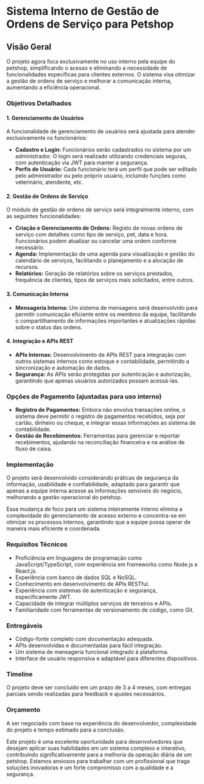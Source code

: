 # Sistema Interno de Gestão de Ordens de Serviço para Petshop

## Visão Geral

O projeto agora foca exclusivamente no uso interno pela equipe do petshop, simplificando o acesso e eliminando a necessidade de funcionalidades específicas para clientes externos. O sistema visa otimizar a gestão de ordens de serviço e melhorar a comunicação interna, aumentando a eficiência operacional.

### Objetivos Detalhados

#### 1. **Gerenciamento de Usuários**

A funcionalidade de gerenciamento de usuários será ajustada para atender exclusivamente os funcionários:

- **Cadastro e Login:** Funcionários serão cadastrados no sistema por um administrador. O login será realizado utilizando credenciais seguras, com autenticação via JWT para manter a segurança.
- **Perfis de Usuário:** Cada funcionário terá um perfil que pode ser editado pelo administrador ou pelo próprio usuário, incluindo funções como veterinário, atendente, etc.

#### 2. **Gestão de Ordens de Serviço**

O módulo de gestão de ordens de serviço será integralmente interno, com as seguintes funcionalidades:

- **Criação e Gerenciamento de Ordens:** Registo de novas ordens de serviço com detalhes como tipo de serviço, pet, data e hora. Funcionários podem atualizar ou cancelar uma ordem conforme necessário.
- **Agenda:** Implementação de uma agenda para visualização e gestão do calendário de serviços, facilitando o planejamento e a alocação de recursos.
- **Relatórios:** Geração de relatórios sobre os serviços prestados, frequência de clientes, tipos de serviços mais solicitados, entre outros.

#### 3. **Comunicação Interna**

- **Mensageria Interna:** Um sistema de mensagens será desenvolvido para permitir comunicação eficiente entre os membros da equipe, facilitando o compartilhamento de informações importantes e atualizações rápidas sobre o status das ordens.

#### 4. **Integração e APIs REST**

- **APIs Internas:** Desenvolvimento de APIs REST para integração com outros sistemas internos como estoque e contabilidade, permitindo a sincronização e automação de dados.
- **Segurança:** As APIs serão protegidas por autenticação e autorização, garantindo que apenas usuários autorizados possam acessá-las.

### Opções de Pagamento (ajustadas para uso interno)

- **Registro de Pagamentos:** Embora não envolva transações online, o sistema deve permitir o registro de pagamentos recebidos, seja por cartão, dinheiro ou cheque, e integrar essas informações ao sistema de contabilidade.
- **Gestão de Recebimentos:** Ferramentas para gerenciar e reportar recebimentos, ajudando na reconciliação financeira e na análise de fluxo de caixa.

### Implementação

O projeto será desenvolvido considerando práticas de segurança da informação, usabilidade e confiabilidade, adaptado para garantir que apenas a equipe interna acesse as informações sensíveis do negócio, melhorando a gestão operacional do petshop.

Essa mudança de foco para um sistema inteiramente interno elimina a complexidade do gerenciamento de acesso externo e concentra-se em otimizar os processos internos, garantindo que a equipe possa operar de maneira mais eficiente e coordenada.

### Requisitos Técnicos

- Proficiência em linguagens de programação como JavaScript/TypeScript, com experiência em frameworks como Node.js e React.js.
- Experiência com banco de dados SQL e NoSQL.
- Conhecimento em desenvolvimento de APIs RESTful.
- Experiência com sistemas de autenticação e segurança, especificamente JWT.
- Capacidade de integrar múltiplos serviços de terceiros e APIs.
- Familiaridade com ferramentas de versionamento de código, como Git.

### Entregáveis

- Código-fonte completo com documentação adequada.
- APIs desenvolvidas e documentadas para fácil integração.
- Um sistema de mensageria funcional integrado à plataforma.
- Interface de usuário responsiva e adaptável para diferentes dispositivos.

### Timeline

O projeto deve ser concluído em um prazo de 3 a 4 meses, com entregas parciais sendo realizadas para feedback e ajustes necessários.

### Orçamento

A ser negociado com base na experiência do desenvolvedor, complexidade do projeto e tempo estimado para a conclusão.

Este projeto é uma excelente oportunidade para desenvolvedores que desejam aplicar suas habilidades em um sistema complexo e interativo, contribuindo significativamente para a melhoria da operação diária de um petshop. Estamos ansiosos para trabalhar com um profissional que traga soluções inovadoras e um forte compromisso com a qualidade e a segurança.
